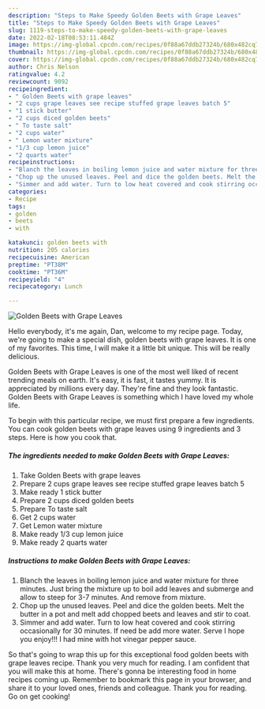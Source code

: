 ```yaml
---
description: "Steps to Make Speedy Golden Beets with Grape Leaves"
title: "Steps to Make Speedy Golden Beets with Grape Leaves"
slug: 1119-steps-to-make-speedy-golden-beets-with-grape-leaves
date: 2022-02-18T08:53:11.484Z
image: https://img-global.cpcdn.com/recipes/0f88a67ddb27324b/680x482cq70/golden-beets-with-grape-leaves-recipe-main-photo.jpg
thumbnail: https://img-global.cpcdn.com/recipes/0f88a67ddb27324b/680x482cq70/golden-beets-with-grape-leaves-recipe-main-photo.jpg
cover: https://img-global.cpcdn.com/recipes/0f88a67ddb27324b/680x482cq70/golden-beets-with-grape-leaves-recipe-main-photo.jpg
author: Chris Nelson
ratingvalue: 4.2
reviewcount: 9092
recipeingredient:
- " Golden Beets with grape leaves"
- "2 cups grape leaves see recipe stuffed grape leaves batch 5"
- "1 stick butter"
- "2 cups diced golden beets"
- " To taste salt"
- "2 cups water"
- " Lemon water mixture"
- "1/3 cup lemon juice"
- "2 quarts water"
recipeinstructions:
- "Blanch the leaves in boiling lemon juice and water mixture for three minutes. Just bring the mixture up to boil add leaves and submerge and allow to steep for 3-7 minutes. And remove from mixture."
- "Chop up the unused leaves. Peel and dice the golden beets. Melt the butter in a pot and melt add chopped beets and leaves and stir to coat."
- "Simmer and add water. Turn to low heat covered and cook stirring occasionally for 30 minutes. If need be add more water. Serve I hope you enjoy!!! I had mine with hot vinegar pepper sauce."
categories:
- Recipe
tags:
- golden
- beets
- with

katakunci: golden beets with 
nutrition: 205 calories
recipecuisine: American
preptime: "PT38M"
cooktime: "PT36M"
recipeyield: "4"
recipecategory: Lunch

---
```



![Golden Beets with Grape Leaves](https://img-global.cpcdn.com/recipes/0f88a67ddb27324b/680x482cq70/golden-beets-with-grape-leaves-recipe-main-photo.jpg)

Hello everybody, it's me again, Dan, welcome to my recipe page. Today, we're going to make a special dish, golden beets with grape leaves. It is one of my favorites. This time, I will make it a little bit unique. This will be really delicious.

Golden Beets with Grape Leaves is one of the most well liked of recent trending meals on earth. It's easy, it is fast, it tastes yummy. It is appreciated by millions every day. They're fine and they look fantastic. Golden Beets with Grape Leaves is something which I have loved my whole life.




To begin with this particular recipe, we must first prepare a few ingredients. You can cook golden beets with grape leaves using 9 ingredients and 3 steps. Here is how you cook that.

<!--inarticleads1-->

##### The ingredients needed to make Golden Beets with Grape Leaves:

1. Take  Golden Beets with grape leaves
1. Prepare 2 cups grape leaves see recipe stuffed grape leaves batch 5
1. Make ready 1 stick butter
1. Prepare 2 cups diced golden beets
1. Prepare  To taste salt
1. Get 2 cups water
1. Get  Lemon water mixture
1. Make ready 1/3 cup lemon juice
1. Make ready 2 quarts water




<!--inarticleads2-->

##### Instructions to make Golden Beets with Grape Leaves:

1. Blanch the leaves in boiling lemon juice and water mixture for three minutes. Just bring the mixture up to boil add leaves and submerge and allow to steep for 3-7 minutes. And remove from mixture.
1. Chop up the unused leaves. Peel and dice the golden beets. Melt the butter in a pot and melt add chopped beets and leaves and stir to coat.
1. Simmer and add water. Turn to low heat covered and cook stirring occasionally for 30 minutes. If need be add more water. Serve I hope you enjoy!!! I had mine with hot vinegar pepper sauce.




So that's going to wrap this up for this exceptional food golden beets with grape leaves recipe. Thank you very much for reading. I am confident that you will make this at home. There's gonna be interesting food in home recipes coming up. Remember to bookmark this page in your browser, and share it to your loved ones, friends and colleague. Thank you for reading. Go on get cooking!
